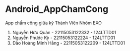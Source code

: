 # Android_AppChamCong
App chấm công giữa kỳ
Thành Viên Nhóm EXO
1. Nguyễn Hữu Quân - 22115053122332 - 124LTTD01
2. Nguyễn Phước Kỳ - 22115053122224 - 124LTTD01
3. Đào Hoàng Minh Hằng - 22115053122209 - 124LTTD01
